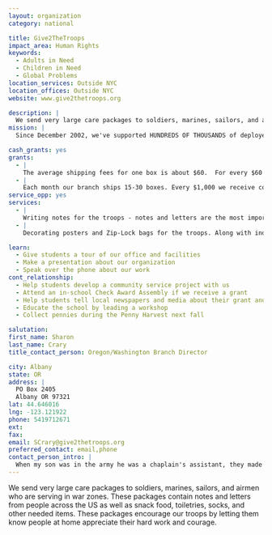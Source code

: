 ```yaml
---
layout: organization
category: national

title: Give2TheTroops
impact_area: Human Rights
keywords: 
  - Adults in Need
  - Children in Need
  - Global Problems
location_services: Outside NYC
location_offices: Outside NYC
website: www.give2thetroops.org

description: |
  We send very large care packages to soldiers, marines, sailors, and airmen who are serving in war zones. These packages contain notes and letters from people across the US as well as snack food, toiletries, socks, and other needed items. These packages encourage our troops by letting them know people at home appreciate their hard work and courage.
mission: |
  Since December 2002, we've supported HUNDREDS OF THOUSANDS of deployed U.S. troops with loving care packages and letters from all over the nation. This was made possible only with the help of tens of thousands of generous and patriotic friends in the U.S. and abroad. This is the least we can do to show our troops how much we care about them. Our troops need to know that we support and appreciate the sacrifices they make for us, our families, and our future. This is about giving back to those who give all

cash_grants: yes
grants: 
  - |
    The average shipping fees for one box is about $60.  For every $60 we receive, we can ship one, 50-65 pound, box. Each box serves 20-50 troops.
  - |
    Each month our branch ships 15-30 boxes. Every $1,000 we receive covers 1/2 to 1/3 of our monthly shipping costs.
service_opp: yes
services: 
  - |
    Writing notes for the troops - notes and letters are the most important item we send in our care packages. Long after the snacks are eaten and the toiletries used up, our troops still read the letters they receive. They especially enjoy letters from children.
  - |
    Decorating posters and Zip-Lock bags for the troops. Along with individual letters troops enjoy posters decorated and signed by children. Gallon and quart size freezer bags, decorated with Sharpie pens, are another item we send to the troops. Troops enjoy these bags to keep food and other items clean from sand, etc...bags decorated and written with words of encouragement also brighten their day.

learn: 
  - Give students a tour of our office and facilities
  - Make a presentation about our organization
  - Speak over the phone about our work
cont_relationship: 
  - Help students develop a community service project with us
  - Attend an in-school Check Award Assembly if we receive a grant
  - Help students tell local newspapers and media about their grant and/or project with us
  - Educate the school by leading a workshop
  - Collect pennies during the Penny Harvest next fall

salutation: 
first_name: Sharon
last_name: Crary
title_contact_person: Oregon/Washington Branch Director

city: Albany
state: OR
address: |
  PO Box 2405  
  Albany OR 97321
lat: 44.646016
lng: -123.121922
phone: 5419712671
ext: 
fax: 
email: SCrary@give2thetroops.org
preferred_contact: email,phone
contact_person_intro: |
  When my son was in the army he was a chaplain's assistant, they made a special request for his unit; that is when I learned about Give2TheTroops. Now almost eight years later I'm working to send care packages the sons and daughters who are still serving and working in dangerous places around the world. Our founder and president, Andi Grant Edwards, told me about your organization and suggested I contact you, our branch has received funds from penny drives from schools in the states of Oregon, Washington, and California.
---
```

We send very large care packages to soldiers, marines, sailors, and airmen who are serving in war zones. These packages contain notes and letters from people across the US as well as snack food, toiletries, socks, and other needed items. These packages encourage our troops by letting them know people at home appreciate their hard work and courage.